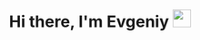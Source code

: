 <h1 align="center">Hi there, I'm Evgeniy</a> 
<img src="https://github.com/blackcater/blackcater/raw/main/images/Hi.gif" height="32"/></h1>
